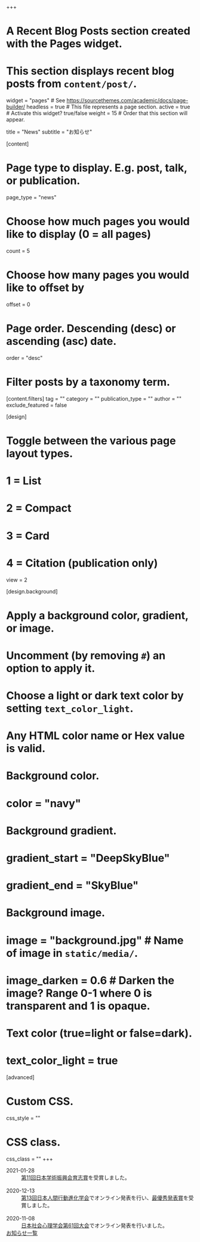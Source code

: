 +++
# A Recent Blog Posts section created with the Pages widget.
# This section displays recent blog posts from `content/post/`.

widget = "pages"  # See https://sourcethemes.com/academic/docs/page-builder/
headless = true  # This file represents a page section.
active = true  # Activate this widget? true/false
weight = 15  # Order that this section will appear.

title = "News"
subtitle = "お知らせ"

[content]
  # Page type to display. E.g. post, talk, or publication.
  page_type = "news"

  # Choose how much pages you would like to display (0 = all pages)
  count = 5

  # Choose how many pages you would like to offset by
  offset = 0

  # Page order. Descending (desc) or ascending (asc) date.
  order = "desc"

  # Filter posts by a taxonomy term.
  [content.filters]
    tag = ""
    category = ""
    publication_type = ""
    author = ""
    exclude_featured = false

[design]
  # Toggle between the various page layout types.
  #   1 = List
  #   2 = Compact
  #   3 = Card
  #   4 = Citation (publication only)
  view = 2

[design.background]
  # Apply a background color, gradient, or image.
  #   Uncomment (by removing `#`) an option to apply it.
  #   Choose a light or dark text color by setting `text_color_light`.
  #   Any HTML color name or Hex value is valid.

  # Background color.
  # color = "navy"

  # Background gradient.
  # gradient_start = "DeepSkyBlue"
  # gradient_end = "SkyBlue"

  # Background image.
  # image = "background.jpg"  # Name of image in `static/media/`.
  # image_darken = 0.6  # Darken the image? Range 0-1 where 0 is transparent and 1 is opaque.

  # Text color (true=light or false=dark).
  # text_color_light = true  

[advanced]
 # Custom CSS.
 css_style = ""

 # CSS class.
 css_class = ""
+++

<article>
  <dt>
    2021-01-28
  </dt>
  <dd>
    <a href="https://www.jsps.go.jp/j-ikushi-prize/data/ichiran/11th_Ikushi_list_jp.pdf" target="_blank">第11回日本学術振興会育志賞</a>を受賞しました。
  </dd>
  <br/>
  <dt>
    2020-12-13
  </dt>
  <dd>
    <a href="https://sites.google.com/view/hbes-j2020fukuoka/" target="_blank">第13回日本人間行動進化学会</a>でオンライン発表を行い、<a href="https://www.hbesj.org/?page_id=128" target="_blank">最優秀発表賞</a>を受賞しました。
  </dd>
  <br/>
  <dt>
    2020-11-08
  </dt>
  <dd>
    <a href="http://www.socialpsychology.jp/conf2020/" target="_blank">日本社会心理学会第61回大会</a>でオンライン発表を行いました。
  </dd>
</article>


<div class="see-all">
  <i class="fas fa-arrow-circle-right"></i>
  <a href="/news/">お知らせ一覧</a>
</div>
